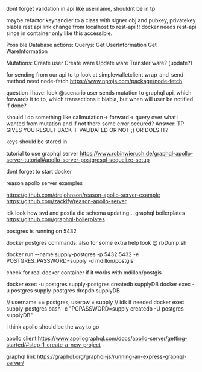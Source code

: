 dont forget validation in api like username, shouldnt be in tp 

maybe refactor keyhandler to a class with signer obj and pubkey, privatekey blabla
rest api link change from localhost to rest-api !! docker needs rest-api since in container only like this accessible.


Possible Database actions:
Querys:
Get UserInformation
Get WareInformation



Mutations:
Create user
Create ware
Update ware
Transfer ware? (update?)


for sending from our api to tp look at simplewalletclient wrap_and_send method
need node-fetch
https://www.npmjs.com/package/node-fetch

question i have:
look @scenario
user sends mutation to graphql api, which forwards it to 
tp, which transactions it blabla, but when will user be notified if done?

should i do something like callmutation-> forward-> query over what i wanted from mutation and if not there some error occured?
Answer: TP GIVES YOU RESULT BACK IF VALIDATED OR NOT ;) OR DOES IT?

keys should be stored in 



tutorial to use graphql server
https://www.robinwieruch.de/graphql-apollo-server-tutorial#apollo-server-postgresql-sequelize-setup

dont forget to start docker


reason apollo server examples

https://github.com/drejohnson/reason-apollo-server-example
https://github.com/zackify/reason-apollo-server


idk look how svd and postla did schema updating .. 
graphql boilerplates
https://github.com/graphql-boilerplates


postgres is running on 5432

docker postgres commands: 
also for some extra help look @ rbDump.sh

docker run --name supply-postgres -p 5432:5432 -e POSTGRES_PASSWORD=supply -d mdillon/postgis

check for real docker container if it works with mdillon/postgis

docker exec -u postgres supply-postgres createdb supplyDB
docker exec -u postgres supply-postgres dropdb supplyDB


// username == postgres, userpw = supply
// idk if needed
docker exec supply-postgres bash -c "PGPASSWORD=supply createdb -U postgres supplyDB"




i think apollo should be the way to go

apollo client
https://www.apollographql.com/docs/apollo-server/getting-started/#step-1-create-a-new-project

graphql link
https://graphql.org/graphql-js/running-an-express-graphql-server/

